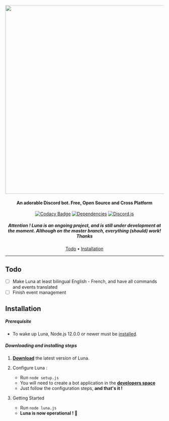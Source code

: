 <div align="center">

<img src="https://cdn.glitch.com/cc3ac29e-f4ce-4208-9e45-eadb26258397%2FFinalTest.png?v=1582118840141" width="600px">

#### An adorable Discord bot. Free, Open Source and Cross Platform

[![Codacy Badge](https://img.shields.io/codacy/grade/1770b308454b4ea5915d6b9fe1c631f3?color=2714E0&style=flat-square)](https://www.codacy.com/manual/Asgarrrrr/Luna?utm_source=github.com&utm_medium=referral&utm_content=Asgarrrrr/Luna&utm_campaign=Badge_Grade)
[![Dependencies](https://img.shields.io/david/Asgarrrrr/Luna?color=4F36EC&style=flat-square)](https://david-dm.org/Asgarrrrr/Luna)
[![Discord.js](https://img.shields.io/badge/Discord.js-V.12-7354F6?style=flat-square)](https://www.npmjs.com/package/discord.js)

##### Attention ! Luna is an ongoing project, and is still under development at the moment. Although on the master branch, everything (should) work! Thanks

[Todo](#Todo) • [Installation](#Todo)

* * *

</div>

## Todo

-   [ ] Make Luna at least bilingual English - French, and have all commands and events translated
-   [ ] Finish event management

## Installation

##### Prerequisite

-   To wake up Luna, Node.js 12.0.0 or newer must be [installed](https://nodejs.org/en/download/).

##### Downloading and installing steps

1.  **[Download](https://github.com/Asgarrrrr/Luna/archive/master.zip)** the latest version of Luna.

2.  Configure Luna :
    -   Run `node setup.js`
    -   You will need to create a bot application in the **[developers space](https://discordapp.com/developers/applications/me)**
    -   Just follow the configuration steps, **and that's it !**

3.  Getting Started
    -   Run `node luna.js`
    -   **Luna is now operational ! 🎉**
